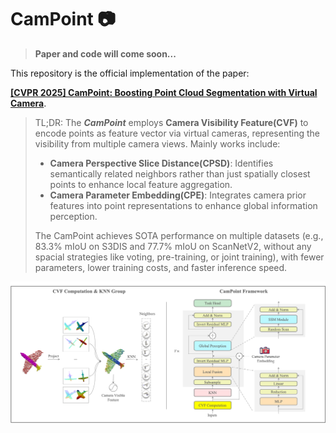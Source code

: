 # CamPoint :camera:

> **Paper and code will come soon...**

This repository is the official implementation of the paper:

**[\[CVPR 2025\] CamPoint: Boosting Point Cloud Segmentation with Virtual Camera](/#/)**.

> TL;DR: The ***CamPoint*** employs **Camera Visibility Feature(CVF)** to encode points as feature vector via virtual cameras, representing the visibility from multiple camera views. Mainly works include:
> - **Camera Perspective Slice Distance(CPSD)**: Identifies semantically related neighbors rather than just spatially closest points to enhance local feature aggregation.
> - **Camera Parameter Embedding(CPE)**: Integrates camera prior features into point representations to enhance global information perception.
> 
> The CamPoint achieves SOTA performance on multiple datasets (e.g., 83.3% mIoU on S3DIS and 77.7% mIoU on ScanNetV2, without any spacial strategies like voting, pre-training, or joint training), with fewer parameters, lower training costs, and faster inference speed.
>  

<div style="text-align: center;">
    <img src="./assets/framework.png" alt="framework">
</div>
